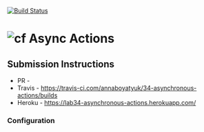 [![Build Status](https://travis-ci.com/annaboyatyuk/34-asynchronous-actions.svg?branch=master)](https://travis-ci.com/annaboyatyuk/34-asynchronous-actions)

![cf](http://i.imgur.com/7v5ASc8.png) Async Actions
===

## Submission Instructions
  * PR - 
  * Travis - https://travis-ci.com/annaboyatyuk/34-asynchronous-actions/builds
  * Heroku - https://lab34-asynchronous-actions.herokuapp.com/


### Configuration  
